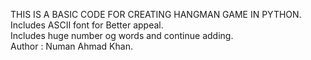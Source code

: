THIS IS A BASIC CODE FOR CREATING HANGMAN GAME IN PYTHON. <br>
Includes ASCII font for Better appeal. <br>
Includes huge number og words and continue adding.<br>
Author : Numan Ahmad Khan.
